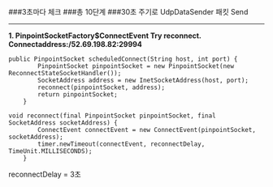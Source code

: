 ###3초마다 체크 
###총 10단계 
###30초 주기로 UdpDataSender 패킷 Send


---


**1. PinpointSocketFactory$ConnectEvent Try reconnect. Connectaddress:/52.69.198.82:29994**
```
public PinpointSocket scheduledConnect(String host, int port) {
        PinpointSocket pinpointSocket = new PinpointSocket(new ReconnectStateSocketHandler());
        SocketAddress address = new InetSocketAddress(host, port);
        reconnect(pinpointSocket, address);
        return pinpointSocket;
    }
```

```
void reconnect(final PinpointSocket pinpointSocket, final SocketAddress socketAddress) {
        ConnectEvent connectEvent = new ConnectEvent(pinpointSocket, socketAddress);
        timer.newTimeout(connectEvent, reconnectDelay, TimeUnit.MILLISECONDS);
    }
```
reconnectDelay = 3초  

```

```